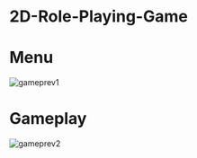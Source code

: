# 2D-Role-Playing-Game
# Menu
![gameprev1](https://user-images.githubusercontent.com/46013797/87413990-4136ef00-c5f5-11ea-8e80-773db80a10e7.PNG)
# Gameplay
![gameprev2](https://user-images.githubusercontent.com/46013797/87414166-8e1ac580-c5f5-11ea-98b3-dc6ad278a89b.PNG)
